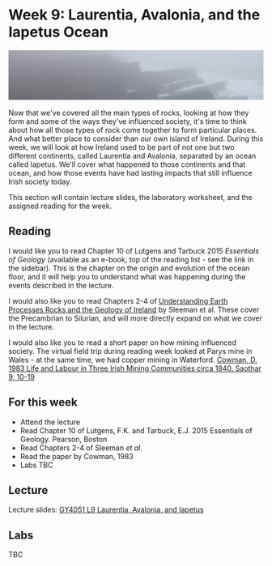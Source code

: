 # Week 9: Laurentia, Avalonia, and the Iapetus Ocean

![Week 9 Cover image](./assets/images/mph.png)

Now that we've covered all the main types of rocks, looking at how they form and some of the ways they've influenced society, it's time to think about how all those types of rock come together to form particular places. And what better place to consider than our own island of Ireland. During this week, we will look at how Ireland used to be part of not one but two different continents, called Laurentia and Avalonia, separated by an ocean called Iapetus. We'll cover what happened to those continents and that ocean, and how those events have had lasting impacts that still influence Irish society today.

This section will contain lecture slides, the laboratory worksheet, and the assigned reading for the week.

## Reading

I would like you to read Chapter 10 of Lutgens and Tarbuck 2015 *Essentials of Geology* (available as an e-book, top of the reading list - see the link in the sidebar). This is the chapter on the origin and evolution of the ocean floor, and it will help you to understand what was happening during the events described in the lecture.

I would also like you to read Chapters 2-4 of [Understanding Earth Processes Rocks and the Geology of Ireland](https://gsi.ie/documents/UnderstandingEarth_bookmarked.pdf) by Sleeman et al. These cover the Precambrian to Silurian, and will more directly expand on what we cover in the lecture.

I would also like you to read a short paper on how mining influenced society. The virtual field trip during reading week looked at Parys mine in Wales - at the same time, we had copper mining in Waterford. [Cowman, D. 1983 Life and Labour in Three Irish Mining Communities circa 1840. Saothar 9, 10-19](https://www.jstor.org/stable/23193860)

## For this week

 - Attend the lecture
 - Read Chapter 10 of Lutgens, F.K. and Tarbuck, E.J. 2015 Essentials of Geology. Pearson, Boston
 - Read Chapters 2-4 of Sleeman *et al.*
 - Read the paper by Cowman, 1983
 - Labs TBC

## Lecture

Lecture slides: [GY4051 L9 Laurentia, Avalonia, and Iapetus](./assets/lectures/GY4051_L9_Laurentia_Avalonia_Iapetus.pdf)

## Labs

TBC

